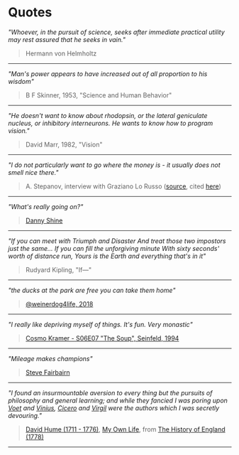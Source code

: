 # Quotes

*"Whoever, in the pursuit of science, seeks after immediate practical utility may rest assured that he seeks in vain."*

> Hermann von Helmholtz

---

*"Man's power appears to have increased out of all proportion to his wisdom"*

> B F Skinner, 1953, "Science and Human Behavior"

---

*"He doesn't want to know about rhodopsin, or the lateral geniculate nucleus, or inhibitory interneurons. He wants to know how to program vision."*

> David Marr, 1982, "Vision"

---

*"I do not particularly want to go where the money is - it usually does not smell nice there."*

> A. Stepanov, interview with Graziano Lo Russo ([source](http://stlport.org/resources/StepanovUSA.html), cited [here](https://isocpp.org/wiki/faq/basics-of-inheritance))

---

*"What's really going on?"*

> [Danny Shine](https://www.youtube.com/watch?v=UHnyRRpgVFc)

---

*"If you can meet with Triumph and Disaster And treat those two impostors just the same... If you can fill the unforgiving minute With sixty seconds' worth of distance run, Yours is the Earth and everything that's in it"*

> Rudyard Kipling, "If—"

---

*"the ducks at the park are free you can take them home"*

> [@weinerdog4life, 2018](https://x.com/weinerdog4life/status/992289990083166210)

---

*"I really like depriving myself of things. It's fun. Very monastic"*

> [Cosmo Kramer - S06E07 "The Soup", Seinfeld, 1994](https://www.seinfeldscripts.com/TheSoup.html)

---

*"Mileage makes champions"*

> [Steve Fairbairn](https://en.wikipedia.org/wiki/Steve_Fairbairn)

---

*"I found an insurmountable aversion to every thing but the pursuits of philosophy and general learning; and while they fancied I was poring upon [Voet](https://en.wikipedia.org/wiki/Johannes_Voet) and [Vinius](https://en.wikipedia.org/wiki/Arnold_Vinnius), [Cicero](https://en.wikipedia.org/wiki/Cicero) and [Virgil](https://en.wikipedia.org/wiki/Virgil) were the authors which I was secretly devouring."*

> [David Hume (1711 - 1776)](https://en.wikipedia.org/wiki/David_Hume), [My Own Life](https://web.archive.org/web/20180116061536/http://andromeda.rutgers.edu/~jlynch/Texts/humelife.html), from [The History of England (1778)](https://en.wikipedia.org/wiki/The_History_of_England_(Hume_book))

---
